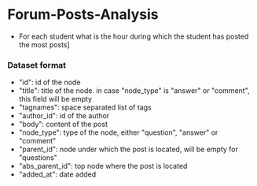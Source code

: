 # Forum-Posts-Analysis

+ For each student what is the hour during which the student has posted the most posts]


### Dataset format

+ "id": id of the node
+ "title": title of the node. in case "node_type" is "answer" or "comment", this field will be empty
+ "tagnames": space separated list of tags
+ "author_id": id of the author
+ "body": content of the post
+ "node_type": type of the node, either "question", "answer" or "comment"
+ "parent_id": node under which the post is located, will be empty for "questions"
+ "abs_parent_id": top node where the post is located
+ "added_at": date added
